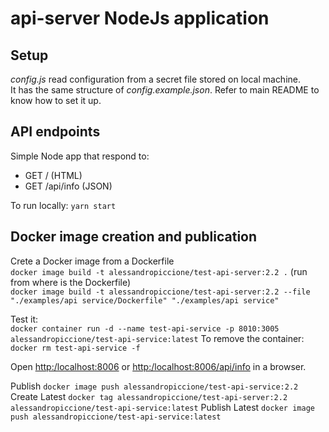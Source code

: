# api-server NodeJs application

## Setup

_config.js_ read configuration from a secret file stored on local machine.  
It has the same structure of _config.example.json_.
Refer to main README to know how to set it up.  

## API endpoints

Simple Node app that respond to:

- GET /         (HTML)
- GET /api/info (JSON)

To run locally: `yarn start`

## Docker image creation and publication

Crete a Docker image from a Dockerfile  
`docker image build -t alessandropiccione/test-api-server:2.2 .` (run from where is the Dockerfile)  
`docker image build -t alessandropiccione/test-api-server:2.2 --file "./examples/api service/Dockerfile" "./examples/api service"`

Test it:  
`docker container run -d --name test-api-service -p 8010:3005 alessandropiccione/test-api-service:latest`
To remove the container: `docker rm test-api-service -f`

Open <http:/localhost:8006> or <http:/localhost:8006/api/info> in a browser.

Publish `docker image push alessandropiccione/test-api-service:2.2`  
Create Latest `docker tag alessandropiccione/test-api-server:2.2 alessandropiccione/test-api-service:latest`
Publish Latest `docker image push alessandropiccione/test-api-service:latest`
